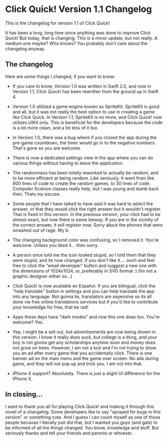 # Click Quick! Version 1.1 Changelog
This is the changelog for version 1.1 of Click Quick!

It has been a long, long time since anything was done to improve Click Quick! But today, that is changing. This is a minor update, but not really. A medium one maybe? Who knows? You probably don't care about the changelog anyway. 


## The changelog

Here are some things I changed, if you want to know:

- If you care to know, Version 1.0 was written in Swift 2.0, and now in Version 1.1, Click Quick! has been rewritten from the ground up in Swift 4.

- Version 1.0 utilized a game engine known as SpriteKit. SpriteKit is good and all, but it was not really the best option to use in creating a game like Click Quick. In Version 1.1, SpriteKit is no more, and Click Quick! now utilizes UIKit only. This is beneficial for the developers because the code is a lot more clean, and a lot less of it too.

- In Version 1.0, there was a bug where if you closed the app during the pre-game countdown, the timer would go in to the negative numbers. That's gone so you are welcome.

- There is now a dedicated settings view in the app where you can do various things without having to leave the application.

- The randomness has been totally reworked to actually be random, and to be more efficient at being random. Like seriously. It went from like 800 lines of code to create the random games, to 30 lines of code. Computer Science classes really help, but I was young and dumb back then. Thats my excuse.

- Some people that I have talked to have said it was hard to select the answer, or that they would click the right answer but it wouldn't register. That is fixed in this version. In the previous version, your click had to be almost exact, but now there is some leeway. If you are in the vicinity of the correct answer, it will register now. Sorry about the phones that were smashed out of rage. My b.

- The changing background color was confusing, so I removed it. You're welcome. Unless you liked it... then sorry.

- A person once told me the icon looked stupid, so I told them that they were stupid, and its now changed. If you don't like it.... ouch and feel free to click the "email developer" button and suggest a new one with the dimensions of 1024x1024, or, preferably in SVG format :) (Im not a graphic designer either so...)

- Click Quick! is now available en Español. If you are bilingual, click the "help translate" button in settings and you can help translate the app into any language. Not gonna lie, translators are expensive so its all done via free online translations services but if you'd like to contribute your knowledge for free, that be rad!

- Apps these days have "dark modes" and now this one does too. You're welcome? Yes.

- Yep, I might be a sell out, but advertisements are now being shown in this version. I know it really does suck, but college is a thing, and your boy is not gonna get any scholarships anytime soon and money does not grow on trees. However, I am not a tool and I'm not trying to show you an ad after every game that you accidentally click. There is one banner ad on the main menu and the game over screen. No ads during game, and they will not pop up and trick you. I am not into that.

- iPhone X support? Absolutely. There is just a slight UI difference for the iPhone X.



## In closing...

I want to thank you all for playing Click Quick! and making it through this novel of a changelog. Some developers like to say "sprayed for bugs in this version" or something cute. And I guess I can count myself as one of those people because I literally just did that, but I wanted you guys (and gals) to be informed of all the things changed. You know, knowledge and stuff. But seriously thanks and tell your friends and parents or whoever.
